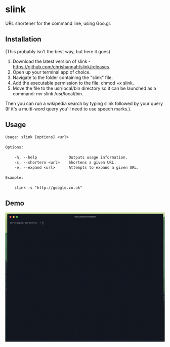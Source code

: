 # slink
URL shortener for the command line, using Goo.gl.

## Installation
(This probably isn't the best way, but here it goes)

1. Download the latest version of slink - https://github.com/chrishannah/slink/releases.
2. Open up your terminal app of choice.
3. Navigate to the folder containing the "slink" file.
4. Add the executable permission to the file: chmod +x slink.
5. Move the file to the usr/local/bin directory so it can be launched as a command: mv slink /usr/local/bin.

Then you can run a wikipedia search by typing slink followed by your query (If it's a multi-word query you'll need to use speech marks.).


## Usage

```
Usage: slink [options] <url>

Options:

    -h, --help              Outputs usage information.
    -s, --shortern <url>    Shortens a given URL.
    -e, --expand <url>      Attempts to expand a given URL.

Example:

    slink -s "http://google.co.uk"

```

## Demo
![](https://github.com/chrishannah/slink/blob/master/2017-03-23%2020_38_29.gif?raw=true)
